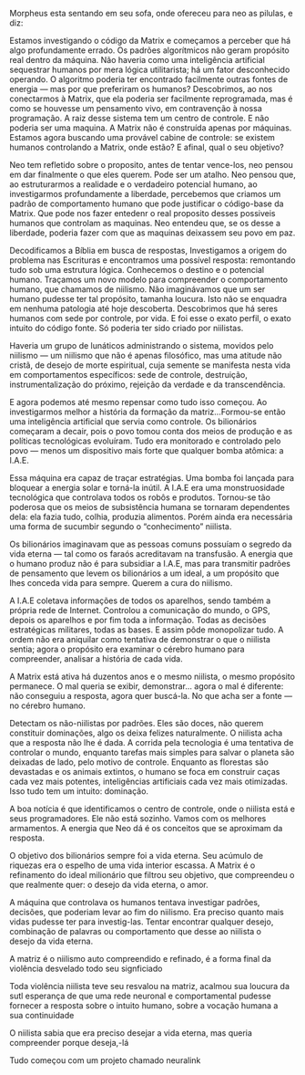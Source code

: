 Morpheus esta sentando em seu sofa, onde ofereceu para neo as pilulas, e diz:

Estamos investigando o código da Matrix e começamos a perceber que há algo profundamente errado. Os padrões algorítmicos não geram propósito real dentro da máquina. Não haveria como uma inteligência artificial sequestrar humanos por mera lógica utilitarista; há um fator desconhecido operando. O algoritmo poderia ter encontrado facilmente outras fontes de energia — mas por que preferiram os humanos? Descobrimos, ao nos conectarmos à Matrix, que ela poderia ser facilmente reprogramada, mas é como se houvesse um pensamento vivo, em contravenção à nossa programação. A raiz desse sistema tem um centro de controle. E não poderia ser uma maquina.  A Matrix não é construída apenas por máquinas. Estamos agora buscando uma provável cabine de controle: se existem humanos controlando a Matrix, onde estão? E afinal, qual o seu objetivo?

Neo tem refletido sobre o proposito, antes de tentar vence-los, neo pensou em dar finalmente o que eles querem. Pode ser um atalho. Neo pensou que, ao estruturarmos a realidade e o verdadeiro potencial humano, ao investigarmos profundamente a liberdade, percebemos que criamos um padrão de comportamento humano que pode justificar o código-base da Matrix. Que pode nos fazer entedenr o real proposito desses possiveis humanos que controlam as maquinas. Neo entendeu que, se os desse a liberdade, poderia fazer com que as maquinas deixassem seu povo em paz.

Decodificamos a Bíblia em busca de respostas, Investigamos a origem do problema nas Escrituras e encontramos uma possível resposta: remontando tudo sob uma estrutura lógica. Conhecemos o destino e o potencial humano. Traçamos um novo modelo para compreender o comportamento humano, que chamamos de niilismo. Não imaginávamos que um ser humano pudesse ter tal propósito, tamanha loucura. Isto não se enquadra em nenhuma patologia até hoje descoberta. Descobrimos que há seres humanos com sede por controle, por vida. E foi esse o exato perfil, o exato intuito do código fonte. Só poderia ter sido criado por niilistas.

Haveria um grupo de lunáticos administrando o sistema, movidos pelo niilismo — um niilismo que não é apenas filosófico, mas uma atitude não cristã, de desejo de morte espiritual, cuja semente se manifesta nesta vida em comportamentos específicos: sede de controle, destruição, instrumentalização do próximo, rejeição da verdade e da transcendência.

E agora podemos até mesmo repensar como tudo isso começou. Ao investigarmos melhor a história da formação da matriz...Formou-se então uma inteligência artificial que servia como controle. Os bilionários começaram a decair, pois o povo tomou conta dos meios de produção e as políticas tecnológicas evoluíram. Tudo era monitorado e controlado pelo povo — menos um dispositivo mais forte que qualquer bomba atômica: a I.A.E.

Essa máquina era capaz de traçar estratégias. Uma bomba foi lançada para bloquear a energia solar e torná-la inútil. A I.A.E era uma monstruosidade tecnológica que controlava todos os robôs e produtos. Tornou-se tão poderosa que os meios de subsistência humana se tornaram dependentes dela: ela fazia tudo, colhia, produzia alimentos. Porém ainda era necessária uma forma de sucumbir segundo o “conhecimento” niilista.

Os bilionários imaginavam que as pessoas comuns possuíam o segredo da vida eterna — tal como os faraós acreditavam na transfusão. A energia que o humano produz não é para subsidiar a I.A.E, mas para transmitir padrões de pensamento que levem os bilionários a um ideal, a um propósito que lhes conceda vida para sempre. Querem a cura do niilismo.

A I.A.E coletava informações de todos os aparelhos, sendo também a própria rede de Internet. Controlou a comunicação do mundo, o GPS, depois os aparelhos e por fim toda a informação. Todas as decisões estratégicas militares, todas as bases. E assim pôde monopolizar tudo. A ordem não era aniquilar como tentativa de demonstrar o que o niilista sentia; agora o propósito era examinar o cérebro humano para compreender, analisar a história de cada vida.

A Matrix está ativa há duzentos anos e o mesmo niilista, o mesmo propósito permanece. O mal queria se exibir, demonstrar… agora o mal é diferente: não conseguiu a resposta, agora quer buscá-la. No que acha ser a fonte — no cérebro humano.

Detectam os não-niilistas por padrões. Eles são doces, não querem constituir dominações, algo os deixa felizes naturalmente. O niilista acha que a resposta não lhe é dada. A corrida pela tecnologia é uma tentativa de controlar o mundo, enquanto tarefas mais simples para salvar o planeta são deixadas de lado, pelo motivo de controle. Enquanto as florestas são devastadas e os animais extintos, o humano se foca em construir caças cada vez mais potentes, inteligências artificiais cada vez mais otimizadas. Isso tudo tem um intuito: dominação.

A boa notícia é que identificamos o centro de controle, onde o niilista está e seus programadores. Ele não está sozinho. Vamos com os melhores armamentos. A energia que Neo dá é os conceitos que se aproximam da resposta.

O objetivo dos bilionários sempre foi a vida eterna. Seu acúmulo de riquezas era o espelho de uma vida interior escassa. A Matrix é o refinamento do ideal milionário que filtrou seu objetivo, que compreendeu o que realmente quer: o desejo da vida eterna, o amor.


A máquina que controlava os humanos tentava investigar padrões, decisões, que poderiam levar ao fim do niilismo. Era preciso quanto mais vidas pudesse ter para investig-las. Tentar encontrar qualquer desejo, combinação de palavras ou comportamento que desse ao niilista o desejo da vida eterna.

A matriz é o niilismo auto compreendido e refinado, é a forma final da violência desvelado todo seu signficiado

Toda violência niilista teve seu resvalou na matriz, acalmou sua loucura da sutl esperança de que uma rede neuronal e comportamental pudesse fornecer a resposta sobre o intuito humano, sobre a vocação humana a sua continuidade

O niilista sabia que era preciso desejar a vida eterna, mas queria compreender porque deseja,-lá

Tudo começou com um projeto chamado neuralink
